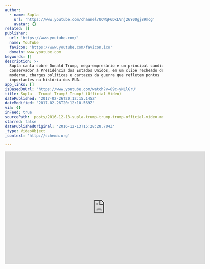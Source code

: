 ```yaml
---
author:
  - name: Supla
    url: 'https://www.youtube.com/channel/UCWqF6DxLVnj26Y00gj89mcg'
    avatar: {}
related: []
publisher:
  url: 'https://www.youtube.com/'
  name: YouTube
  favicon: 'https://www.youtube.com/favicon.ico'
  domain: www.youtube.com
keywords: []
description: >-
  Supla canta sobre Donald Trump, mega-empresário e um principal candidato
  conservador à Presidência dos Estados Unidos, em um clipe recheado de graffiti
  moderno, charges políticas e cartazes da guerra que refletem pontos
  importantes na história dos EUA.
app_links: []
isBasedOnUrl: 'https://www.youtube.com/watch?v=89c-yNLlGrU'
title: Supla - Trump! Trump! Trump! (Official Video)
datePublished: '2017-02-26T20:12:15.145Z'
dateModified: '2017-02-26T20:12:10.569Z'
via: {}
inFeed: true
sourcePath: _posts/2016-12-13-supla-trump-trump-trump-official-video.md
starred: false
datePublishedOriginal: '2016-12-13T15:28:28.704Z'
_type: VideoObject
_context: 'http://schema.org'

---
```

<iframe src="https://cdn.embedly.com/widgets/media.html?src=https%3A%2F%2Fwww.youtube.com%2Fembed%2F89c-yNLlGrU%3Ffeature%3Doembed&amp;url=http%3A%2F%2Fwww.youtube.com%2Fwatch%3Fv%3D89c-yNLlGrU&amp;image=https%3A%2F%2Fi.ytimg.com%2Fvi%2F89c-yNLlGrU%2Fhqdefault.jpg&amp;key=b7d04c9b404c499eba89ee7072e1c4f7&amp;type=text%2Fhtml&amp;schema=youtube" width="640" height="360" scrolling="no" frameborder="0" allowfullscreen="" style=""></iframe>